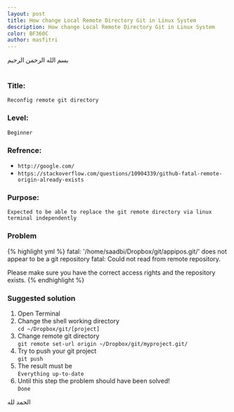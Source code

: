 ```yaml
---
layout: post
title: How change Local Remote Directory Git in Linux System
description: How change Local Remote Directory Git in Linux System
color: BF360C
author: masfitri
---
```

بسم الله الرحمن الرحيم
<br/><br/>
### Title: 
`Reconfig remote git directory`<br/>

### Level: 
`Beginner`<br/>

### Refrence:
- `http://google.com/`<br/>
- `https://stackoverflow.com/questions/10904339/github-fatal-remote-origin-already-exists`

### Purpose:
`Expected to be able to replace the git remote directory via linux terminal independently`

### Problem
{% highlight yml %}
fatal: '/home/saadbi/Dropbox/git/appipos.git/' does not appear to be a git repository
fatal: Could not read from remote repository.

Please make sure you have the correct access rights
and the repository exists.
{% endhighlight %}

### Suggested solution
1. Open Terminal
2. Change the shell working directory<br/>
	`cd ~/Dropbox/git/[project]`
3. Change remote git directory<br/>
	`git remote set-url origin ~/Dropbox/git/myproject.git/`
4. Try to push your git project<br/>
	`git push`
5. The result must be<br/>
	`Everything up-to-date`
6. Until this step the problem should have been solved!<br/>
	`Done`

الحمد لله

